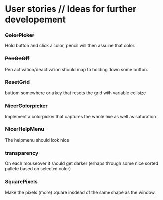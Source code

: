User stories // Ideas for further developement
==============================

### ~~ColorPicker~~
Hold button and click a color, pencil will then assume that color.

### ~~PenOnOff~~
Pen activation/deactivation should map to holding down some button.

### ~~ResetGrid~~
buttom somewhere or a key that resets the grid with variable cellsize

### ~~NicerColorpicker~~
Implement a colorpicker that captures the whole hue as well as saturation

### ~~NicerHelpMenu~~
The helpmenu should look nice

### transparency
On each mouseover it should get darker (erhaps through some nice sorted pallete based on selected color)

### SquarePixels
Make the pixels (more) square insdead of the same shape as the window.